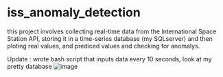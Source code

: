 # iss_anomaly_detection
this project involves collecting real-time data from the International Space Station API, storing it in a time-series database (my SQLserver) and then ploting real values, and prediced values and checking for anomalys.

Update : wrote bash script that inputs data every 10 seconds, look at my pretty database
![image](https://user-images.githubusercontent.com/112548692/236574104-8c6d220d-9ad7-4a65-b949-8a4c53192c91.png)

